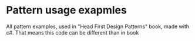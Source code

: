 # Pattern usage exapmles 
All pattern examples, used in "Head First Design Patterns" book,
made with c#. That means this code can be different than in book
